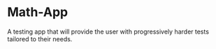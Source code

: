 # Math-App
A testing app that will provide the user with progressively harder tests tailored to their needs.
